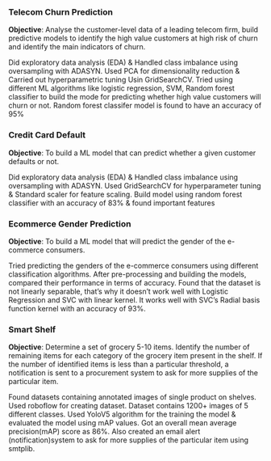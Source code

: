 ### Telecom Churn Prediction
**Objective**: Analyse the customer-level data of a leading telecom firm, build predictive models to identify the high  value customers at high risk of churn and identify the main indicators of churn.

Did exploratory data analysis (EDA) & Handled class imbalance using oversampling with ADASYN. Used PCA for dimensionality reduction & Carried out hyperparametric tuning Usin GridSearchCV.
Tried using different ML algorithms like logistic regression, SVM, Random forest classifier to build the mode for predicting whether high value customers will churn or not. Random forest classifer model is found to have an accuracy of 95% 

### Credit Card Default
**Objective**: To build a ML model that can predict whether a given customer defaults or not.

Did exploratory data analysis (EDA) & Handled class imbalance using oversampling with ADASYN. Used GridSearchCV for hyperparameter tuning & Standard scaler for feature scaling. Build model using random forest classifier with an accuracy of 83% & found important features

### Ecommerce Gender Prediction
**Objective**: To build a ML model that will predict the gender of the e-commerce consumers.

Tried predicting the genders of the e-commerce consumers using different classification algorithms. After pre-processing and building the models, compared their performance in terms of accuracy. Found that the dataset is not linearly separable, that’s why it doesn’t work well with Logistic Regression and SVC with linear kernel. It works well with SVC’s Radial basis function kernel with an accuracy of 93%.

### Smart Shelf
**Objective**: Determine a set of grocery 5-10 items. Identify the number of remaining items for each category of the grocery item present in the shelf. If the number of identified items is less than a particular threshold, a notification is sent to a procurement system to ask for more supplies of the particular item. 

Found datasets containing annotated images of single product on shelves. Used roboflow for creating dataset. Dataset contains 1200+ images of 5 different classes.
Used YoloV5 algorithm for the training the model & evaluated the model using mAP values. Got an overall mean average precision(mAP) score as 86%. Also created an email alert (notification)system to ask for more supplies of the particular item using smtplib.

